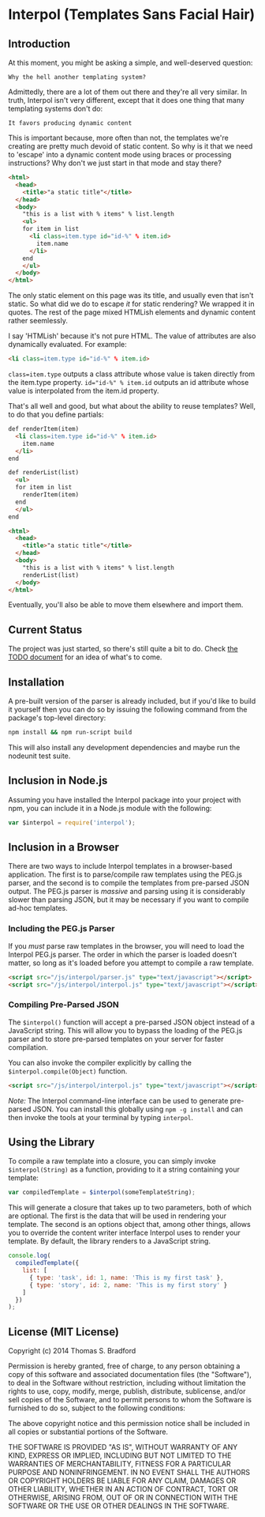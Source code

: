 # Interpol (Templates Sans Facial Hair)

## Introduction

At this moment, you might be asking a simple, and well-deserved question:

    Why the hell another templating system?

Admittedly, there are a lot of them out there and they're all very similar.  In truth, Interpol isn't very different, except that it does one thing that many templating systems don't do:

    It favors producing dynamic content

This is important because, more often than not, the templates we're creating are pretty much devoid of static content.  So why is it that we need to 'escape' into a dynamic content mode using braces or processing instructions?  Why don't we just start in that mode and stay there?

```html
<html>
  <head>
    <title>"a static title"</title>
  </head>
  <body>
    "this is a list with % items" % list.length
    <ul>
    for item in list
      <li class=item.type id="id-%" % item.id>
        item.name
      </li>
    end
    </ul>
  </body>
</html>
```

The only static element on this page was its title, and usually even that isn't static.  So what did we do to escape *it* for static rendering?  We wrapped it in quotes.  The rest of the page mixed HTMLish elements and dynamic content rather seemlessly.

I say 'HTMLish' because it's not pure HTML.  The value of attributes are also dynamically evaluated.  For example:

```html
<li class=item.type id="id-%" % item.id>
```

`class=item.type` outputs a class attribute whose value is taken directly from the item.type property.  `id="id-%" % item.id` outputs an id attribute whose value is interpolated from the item.id property.

That's all well and good, but what about the ability to reuse templates?  Well, to do that you define partials:

```html
def renderItem(item)
  <li class=item.type id="id-%" % item.id>
    item.name
  </li>
end

def renderList(list)
  <ul>
  for item in list
    renderItem(item)
  end
  </ul>
end

<html>
  <head>
    <title>"a static title"</title>
  </head>
  <body>
    "this is a list with % items" % list.length
    renderList(list)
  </body>
</html>
```

Eventually, you'll also be able to move them elsewhere and import them.

## Current Status
The project was just started, so there's still quite a bit to do.  Check [the TODO document](doc/TODO.md) for an idea of what's to come.

## Installation
A pre-built version of the parser is already included, but if you'd like to build it yourself then you can do so by issuing the following command from the package's top-level directory:

```bash
npm install && npm run-script build
```

This will also install any development dependencies and maybe run the nodeunit test suite.

## Inclusion in Node.js
Assuming you have installed the Interpol package into your project with npm, you can include it in a Node.js module with the following:

```javascript
var $interpol = require('interpol');
```

## Inclusion in a Browser
There are two ways to include Interpol templates in a browser-based application.  The first is to parse/compile raw templates using the PEG.js parser, and the second is to compile the templates from pre-parsed JSON output.  The PEG.js parser is *massive* and parsing using it is considerably slower than parsing JSON, but it may be necessary if you want to compile ad-hoc templates.

### Including the PEG.js Parser
If you *must* parse raw templates in the browser, you will need to load the Interpol PEG.js parser.  The order in which the parser is loaded doesn't matter, so long as it's loaded before you attempt to compile a raw template.

```html
<script src="/js/interpol/parser.js" type="text/javascript"></script>
<script src="/js/interpol/interpol.js" type="text/javascript"></script>
```

### Compiling Pre-Parsed JSON
The `$interpol()` function will accept a pre-parsed JSON object instead of a JavaScript string.  This will allow you to bypass the loading of the PEG.js parser and to store pre-parsed templates on your server for faster compilation.

You can also invoke the compiler explicitly by calling the `$interpol.compile(Object)` function.

```html
<script src="/js/interpol/interpol.js" type="text/javascript"></script>
```

*Note:* The Interpol command-line interface can be used to generate pre-parsed JSON.  You can install this globally using `npm -g install` and can then invoke the tools at your terminal by typing `interpol`.

## Using the Library
To compile a raw template into a closure, you can simply invoke `$interpol(String)` as a function, providing to it a string containing your template:

```javascript
var compiledTemplate = $interpol(someTemplateString);
```

This will generate a closure that takes up to two parameters, both of which are optional.  The first is the data that will be used in rendering your template.  The second is an options object that, among other things, allows you to override the content writer interface Interpol uses to render your template.  By default, the library renders to a JavaScript string.

```javascript
console.log(
  compiledTemplate({
    list: [
      { type: 'task', id: 1, name: 'This is my first task' },
      { type: 'story', id: 2, name: 'This is my first story' }
    ]
  })
);
```

## License (MIT License)
Copyright (c) 2014 Thomas S. Bradford

Permission is hereby granted, free of charge, to any person
obtaining a copy of this software and associated documentation
files (the "Software"), to deal in the Software without
restriction, including without limitation the rights to use,
copy, modify, merge, publish, distribute, sublicense, and/or
sell copies of the Software, and to permit persons to whom the
Software is furnished to do so, subject to the following
conditions:

The above copyright notice and this permission notice shall be
included in all copies or substantial portions of the Software.

THE SOFTWARE IS PROVIDED "AS IS", WITHOUT WARRANTY OF ANY KIND,
EXPRESS OR IMPLIED, INCLUDING BUT NOT LIMITED TO THE WARRANTIES
OF MERCHANTABILITY, FITNESS FOR A PARTICULAR PURPOSE AND
NONINFRINGEMENT. IN NO EVENT SHALL THE AUTHORS OR COPYRIGHT
HOLDERS BE LIABLE FOR ANY CLAIM, DAMAGES OR OTHER LIABILITY,
WHETHER IN AN ACTION OF CONTRACT, TORT OR OTHERWISE, ARISING
FROM, OUT OF OR IN CONNECTION WITH THE SOFTWARE OR THE USE OR
OTHER DEALINGS IN THE SOFTWARE.
